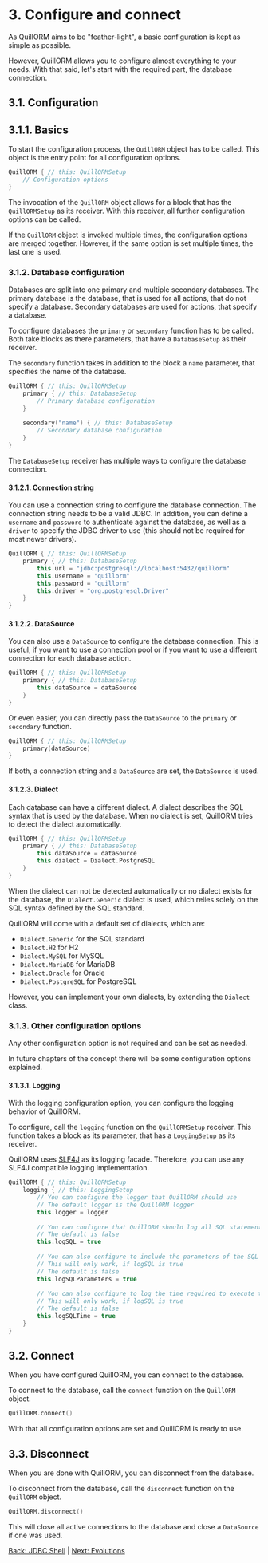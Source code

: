 # 3. Configure and connect
As QuillORM aims to be "feather-light", a basic configuration is kept as simple as possible.

However, QuillORM allows you to configure almost everything to your needs. With that said, let's start
with the required part, the database connection.

## 3.1. Configuration
## 3.1.1. Basics
To start the configuration process, the `QuillORM` object has to be called. This object is the entry point for all
configuration options.

```kotlin
QuillORM { // this: QuillORMSetup
    // Configuration options
}
```

The invocation of the `QuillORM` object allows for a block that has the `QuillORMSetup` as its receiver.
With this receiver, all further configuration options can be called.

If the `QuillORM` object is invoked multiple times, the configuration options are merged together.
However, if the same option is set multiple times, the last one is used.

### 3.1.2. Database configuration
Databases are split into one primary and multiple secondary databases. The primary database is the database, 
that is used for all actions, that do not specify a database. Secondary databases are used for actions, that specify
a database.

To configure databases the `primary` or `secondary` function has to be called.
Both take blocks as there parameters, that have a `DatabaseSetup` as their receiver.

The `secondary` function takes in addition to the block a `name` parameter, that specifies the name of the database.

```kotlin
QuillORM { // this: QuillORMSetup
    primary { // this: DatabaseSetup
        // Primary database configuration
    }
    
    secondary("name") { // this: DatabaseSetup
        // Secondary database configuration
    }
}
```

The `DatabaseSetup` receiver has multiple ways to configure the database connection.

#### 3.1.2.1. Connection string
You can use a connection string to configure the database connection. The connection string needs to be a valid JDBC.
In addition, you can define a `username` and `password` to authenticate against the database,
as well as a `driver` to specify the JDBC driver to use (this should not be required for most newer drivers).

```kotlin
QuillORM { // this: QuillORMSetup
    primary { // this: DatabaseSetup
        this.url = "jdbc:postgresql://localhost:5432/quillorm"
        this.username = "quillorm"
        this.password = "quillorm"
        this.driver = "org.postgresql.Driver"
    }
}
```

#### 3.1.2.2. DataSource
You can also use a `DataSource` to configure the database connection. This is useful, if you want to use a connection
pool or if you want to use a different connection for each database action.

```kotlin
QuillORM { // this: QuillORMSetup
    primary { // this: DatabaseSetup
        this.dataSource = dataSource
    }
}
```

Or even easier, you can directly pass the `DataSource` to the `primary` or `secondary` function.

```kotlin
QuillORM { // this: QuillORMSetup
    primary(dataSource)
}
```

If both, a connection string and a `DataSource` are set, the `DataSource` is used.

#### 3.1.2.3. Dialect
Each database can have a different dialect.
A dialect describes the SQL syntax that is used by the database.
When no dialect is set, QuillORM tries to detect the dialect automatically.

```kotlin
QuillORM { // this: QuillORMSetup
    primary { // this: DatabaseSetup
        this.dataSource = dataSource
        this.dialect = Dialect.PostgreSQL
    }
}
```

When the dialect can not be detected automatically or no dialect exists for the database, the `Dialect.Generic` dialect
is used, which relies solely on the SQL syntax defined by the SQL standard.

QuillORM will come with a default set of dialects, which are:
- `Dialect.Generic` for the SQL standard
- `Dialect.H2` for H2
- `Dialect.MySQL` for MySQL
- `Dialect.MariaDB` for MariaDB
- `Dialect.Oracle` for Oracle
- `Dialect.PostgreSQL` for PostgreSQL

However, you can implement your own dialects, by extending the `Dialect` class.

### 3.1.3. Other configuration options
Any other configuration option is not required and can be set as needed.

In future chapters of the concept there will be some configuration options explained.

#### 3.1.3.1. Logging
With the logging configuration option, you can configure the logging behavior of QuillORM.

To configure, call the `logging` function on the `QuillORMSetup` receiver. 
This function takes a block as its parameter, that has a `LoggingSetup` as its receiver.

QuillORM uses [SLF4J](https://www.slf4j.org/) as its logging facade. 
Therefore, you can use any SLF4J compatible logging implementation.

```kotlin
QuillORM { // this: QuillORMSetup
    logging { // this: LoggingSetup
        // You can configure the logger that QuillORM should use
        // The default logger is the QuillORM logger
        this.logger = logger
        
        // You can configure that QuillORM should log all SQL statements executed (they will be logged at the debug level)
        // The default is false
        this.logSQL = true
        
        // You can also configure to include the parameters of the SQL statements in the log
        // This will only work, if logSQL is true
        // The default is false
        this.logSQLParameters = true
        
        // You can also configure to log the time required to execute the SQL statements
        // This will only work, if logSQL is true
        // The default is false
        this.logSQLTime = true
    }
}
```

## 3.2. Connect
When you have configured QuillORM, you can connect to the database.

To connect to the database, call the `connect` function on the `QuillORM` object.

```kotlin
QuillORM.connect()
```

With that all configuration options are set and QuillORM is ready to use.

## 3.3. Disconnect
When you are done with QuillORM, you can disconnect from the database.

To disconnect from the database, call the `disconnect` function on the `QuillORM` object.

```kotlin
QuillORM.disconnect()
```

This will close all active connections to the database and close a `DataSource` if one was used.

[Back: JDBC Shell](JDBCShell.md#24-building-sql-statements) | [Next: Evolutions](Evolutions.md#4-evolutions)